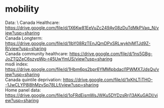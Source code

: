 # mobility

Data: \\
Canada Healthcare: https://drive.google.com/file/d/1X6Kw81EeVuZc249Ay08zDuTdMkPVaq_N/view?usp=sharing <br />
Canada Longterm: https://drive.google.com/file/d/1lbY08RzTEnJQmDPxSRLwykhjMTJd9Z-R/view?usp=sharing <br />
Canada community healthcare: https://drive.google.com/file/d/1ns5GBg-JoZTQZeC6szypWp-r45UwYmUS/view?usp=sharing <br />
msdi index: https://drive.google.com/file/d/1Hbm6ps2bpr6YMMlpbdacl1PWMX7JdsQy/view?usp=sharing <br />
Canada quintile deprivation: https://drive.google.com/file/d/1xKhLTiTHO--1JwCLYP8l8hMzvSp78LLf/view?usp=sharing <br />
Home panel data: https://drive.google.com/file/d/1oFRdEismWsJWKu5DYDzsRrj13AKuGADI/view?usp=sharing <br />
